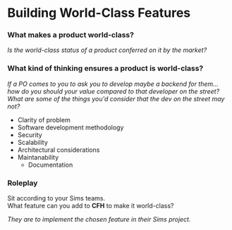 # Building World-Class Features

### What makes a product world-class?

_Is the world-class status of a product conferred on it by the market?_

### What kind of thinking ensures a product is world-class?

_If a PO comes to you to ask you to develop maybe a backend for them... how do you should your value compared to that developer on the street? What are some of the things you'd consider that the dev on the street may not?_

* Clarity of problem
* Software development methodology
* Security
* Scalability
* Architectural considerations
* Maintanability
    * Documentation

### Roleplay

Sit according to your Sims teams.  
What feature can you add to __CFH__ to make it world-class?

_They are to implement the chosen feature in their Sims project._